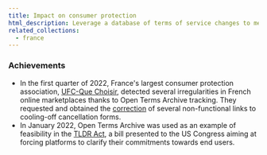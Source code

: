```yaml
---
title: Impact on consumer protection
html_description: Leverage a database of terms of service changes to measure how loyal service providers are to their customers
related_collections:
  - france
---
```


### Achievements

- In the first quarter of 2022, France's largest consumer protection association, [UFC-Que Choisir](https://www.quechoisir.org), detected several irregularities in French online marketplaces thanks to Open Terms Archive tracking. They requested and obtained the [correction](https://github.com/OpenTermsArchive/france-versions/commit/0184178ee2fffbd5283c50f114e3211667391b15) of several non-functional links to cooling-off cancellation forms.
- In January 2022, Open Terms Archive was used as an example of feasibility in the [TLDR Act](https://trahan.house.gov/news/documentsingle.aspx?DocumentID=2353), a bill presented to the US Congress aiming at forcing platforms to clarify their commitments towards end users.
